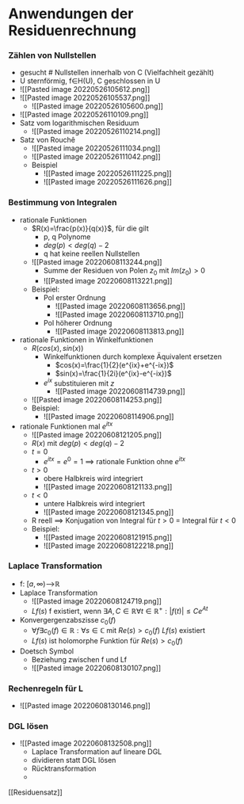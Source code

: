 # Anwendungen der Residuenrechnung
### Zählen von Nullstellen
+ gesucht # Nullstellen innerhalb von C (Vielfachheit gezählt)
+ U sternförmig, f∈H(U), C geschlossen in U
+ ![[Pasted image 20220526105612.png]]
+ ![[Pasted image 20220526105537.png]]
	+ ![[Pasted image 20220526105600.png]]
+ ![[Pasted image 20220526110109.png]]
+ Satz vom logarithmischen Residuum
	+ ![[Pasted image 20220526110214.png]]
+ Satz von Rouchê
	+ ![[Pasted image 20220526111034.png]]
	+ ![[Pasted image 20220526111042.png]]
	+ Beispiel
		+ ![[Pasted image 20220526111225.png]]
		+ ![[Pasted image 20220526111626.png]]

### Bestimmung von Integralen
+ rationale Funktionen
	+ $R(x)=\frac{p(x)}{q(x)}$, für die gilt
		+ p, q Polynome
		+ $deg(p)<deg(q)-2$
		+ q hat keine reellen Nullstellen
	+ ![[Pasted image 20220608113244.png]]
		+ Summe der Residuen von Polen $z_0$ mit $Im(z_0)>0$
		+  ![[Pasted image 20220608113221.png]]
	+ Beispiel:
		+ Pol erster Ordnung
			+ ![[Pasted image 20220608113656.png]]
			+ ![[Pasted image 20220608113710.png]]
		+ Pol höherer Ordnung
			+ ![[Pasted image 20220608113813.png]]
+ rationale Funktionen in Winkelfunktionen
	+ $R(cos(x),sin(x))$
		+ Winkelfunktionen durch komplexe Äquivalent ersetzen
			+ $cos(x)=\frac{1}{2}(e^{ix}+e^{-ix})$
			+ $sin(x)=\frac{1}{2i}(e^{ix}-e^{-ix})$
		+ $e^{ix}$ substituieren mit $z$
			+ ![[Pasted image 20220608114739.png]]
	+ ![[Pasted image 20220608114253.png]]
	+ Beispiel:
		+ ![[Pasted image 20220608114906.png]]
+ rationale Funktionen mal $e^{itx}$
	+ ![[Pasted image 20220608121205.png]]
	+ $R(x)$ mit $deg(p)<deg(q)-2$
	+ $t=0$ 
		+ $e^{itx}=e^0=1$ ==> rationale Funktion ohne $e^{itx}$
	+ $t>0$
		+ obere Halbkreis wird integriert
		+ ![[Pasted image 20220608121133.png]]
	+ $t<0$
		+ untere Halbkreis wird integriert
		+ ![[Pasted image 20220608121345.png]]
	+ R reell ==> Konjugation von Integral für $t>0$ = Integral für $t<0$
	+ Beispiel:
		+ ![[Pasted image 20220608121915.png]]
		+ ![[Pasted image 20220608122218.png]]

### Laplace Transformation
+ f: $[a,\infty)$-->ℝ
+ Laplace Transformation 
	+ ![[Pasted image 20220608124719.png]]
	+ $Lf(s)$ f existiert, wenn $∃A,C∈ℝ ∀t∈ℝ^+:|f(t)|≤Ce^{At}$
+ Konvergergenzabszisse $c_0(f)$
	+ $∀f∃c_0(f)∈ℝ:∀s∈ℂ$ mit $Re(s)>c_0(f)$ $Lf(s)$ existiert
	+ $Lf(s)$ ist holomorphe Funktion für $Re(s)>c_0(f)$
+ Doetsch Symbol
	+ Beziehung zwischen f und Lf
	+ ![[Pasted image 20220608130107.png]]

### Rechenregeln für L
+ ![[Pasted image 20220608130146.png]]

### DGL lösen
+ ![[Pasted image 20220608132508.png]]
	+  Laplace Transformation auf lineare DGL
	+ dividieren statt DGL lösen  
	+ Rücktransformation
	+ 

[[Residuensatz]]